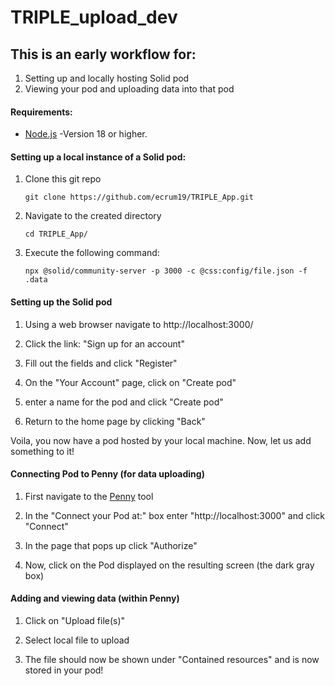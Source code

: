 # TRIPLE_upload_dev

## This is an early workflow for: 
1. Setting up and locally hosting Solid pod
2. Viewing your pod and uploading data into that pod


#### Requirements:
- [Node.js](https://nodejs.org/en/)
    -Version 18 or higher.

#### Setting up a local instance of a Solid pod:
1. Clone this git repo

   `git clone https://github.com/ecrum19/TRIPLE_App.git`

3. Navigate to the created directory

   `cd TRIPLE_App/`

5. Execute the following command:

   `npx @solid/community-server -p 3000 -c @css:config/file.json -f .data`


#### Setting up the Solid pod
1. Using a web browser navigate to
    http://localhost:3000/

2. Click the link: "Sign up for an account"

3. Fill out the fields and click "Register"

4. On the "Your Account" page, click on "Create pod"

5. enter a name for the pod and click "Create pod"

6. Return to the home page by clicking "Back"

Voila, you now have a pod hosted by your local machine. Now, let us add something to it!

#### Connecting Pod to Penny (for data uploading)
1. First navigate to the [Penny](https://penny.vincenttunru.com/) tool

2. In the "Connect your Pod at:" box enter "http://localhost:3000" and click "Connect"

3. In the page that pops up click "Authorize"

4. Now, click on the Pod displayed on the resulting screen (the dark gray box)


#### Adding and viewing data (within Penny)
1. Click on "Upload file(s)"

2. Select local file to upload

3. The file should now be shown under "Contained resources" and is now stored in your pod!
